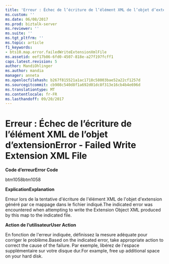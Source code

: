 ```yaml
---
title: 'Erreur : Échec de l’écriture de l’élément XML de l’objet d’extension | Documents Microsoft'
ms.custom: ''
ms.date: 06/08/2017
ms.prod: biztalk-server
ms.reviewer: ''
ms.suite: ''
ms.tgt_pltfrm: ''
ms.topic: article
f1_keywords:
- bts10.map.error.failedWriteExtensionXmlFile
ms.assetid: eef17b86-6fd0-4507-818e-a27f197fcff1
caps.latest.revision: 5
author: MandiOhlinger
ms.author: mandia
manager: anneta
ms.openlocfilehash: b267f815521a1ac1718c58003bae52a22cf1257d
ms.sourcegitcommit: cb908c540d8f1a692d01dc8f313e16cb4b4e696d
ms.translationtype: MT
ms.contentlocale: fr-FR
ms.lasthandoff: 09/20/2017
---
```

# <a name="error---failed-write-extension-xml-file"></a><span data-ttu-id="1cfc7-102">Erreur : Échec de l’écriture de l’élément XML de l’objet d’extension</span><span class="sxs-lookup"><span data-stu-id="1cfc7-102">Error - Failed Write Extension XML File</span></span>
<span data-ttu-id="1cfc7-103">**Code d’erreur**</span><span class="sxs-lookup"><span data-stu-id="1cfc7-103">**Error Code**</span></span>  
  
 <span data-ttu-id="1cfc7-104">btm1058</span><span class="sxs-lookup"><span data-stu-id="1cfc7-104">btm1058</span></span>  
  
 <span data-ttu-id="1cfc7-105">**Explication**</span><span class="sxs-lookup"><span data-stu-id="1cfc7-105">**Explanation**</span></span>  
  
 <span data-ttu-id="1cfc7-106">Erreur lors de la tentative d'écriture de l'élément XML de l'objet d'extension généré par ce mappage dans le fichier indiqué.</span><span class="sxs-lookup"><span data-stu-id="1cfc7-106">The indicated error was encountered when attempting to write the Extension Object XML produced by this map to the indicated file.</span></span>  
  
 <span data-ttu-id="1cfc7-107">**Action de l’utilisateur**</span><span class="sxs-lookup"><span data-stu-id="1cfc7-107">**User Action**</span></span>  
  
 <span data-ttu-id="1cfc7-108">En fonction de l'erreur indiquée, définissez la mesure adéquate pour corriger le problème.</span><span class="sxs-lookup"><span data-stu-id="1cfc7-108">Based on the indicated error, take appropriate action to correct the cause of the failure.</span></span> <span data-ttu-id="1cfc7-109">Par exemple, libérez de l'espace supplémentaire sur votre disque dur.</span><span class="sxs-lookup"><span data-stu-id="1cfc7-109">For example, free up additional space on your hard disk.</span></span>